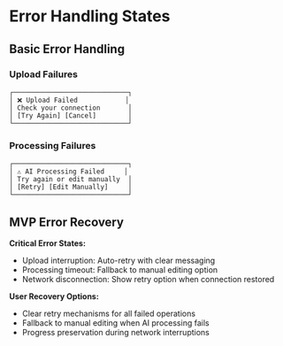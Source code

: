 # Error Handling States

## Basic Error Handling

### Upload Failures
```
┌─────────────────────────────┐
│ ❌ Upload Failed            │
│ Check your connection       │
│ [Try Again] [Cancel]        │
└─────────────────────────────┘
```

### Processing Failures
```
┌─────────────────────────────┐
│ ⚠️ AI Processing Failed     │
│ Try again or edit manually  │
│ [Retry] [Edit Manually]     │
└─────────────────────────────┘
```

## MVP Error Recovery

**Critical Error States:**
- Upload interruption: Auto-retry with clear messaging
- Processing timeout: Fallback to manual editing option
- Network disconnection: Show retry option when connection restored

**User Recovery Options:**
- Clear retry mechanisms for all failed operations
- Fallback to manual editing when AI processing fails
- Progress preservation during network interruptions
